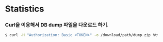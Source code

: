 # Statistics

### Curl을 이용해서 DB dump 파일을 다운로드 하기.
```bash
$ curl -H "Authorization: Basic <TOKEN>" -o /download/path/dump.zip https://csi.lazypic.com/export-dump-project
```
